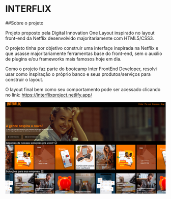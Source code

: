 # INTERFLIX

##Sobre o projeto

Projeto proposto pela Digital Innovation One Layout inspirado no layout front-end da Netflix desenvolvido majoritariamente com HTML5/CSS3. 

O projeto tinha por objetivo construir uma interfaçe inspirada na Netflix e que usasse majoritariamente ferramentas base do front-end, sem o auxílio de plugins e/ou frameworks mais famosos hoje em dia.

Como o projeto faz parte do bootcamp Inter FrontEnd Developer, resolvi usar como inspiração o próprio banco e seus produtos/serviços para construir o layout.

O layout final bem como seu comportamento pode ser acessado clicando no link: <https://interflixproject.netlify.app/>

![](https://github.com/SamuelCezar/interflix/blob/master/img/interflix.png)

